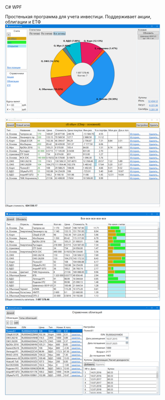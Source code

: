 C# WPF

Простенькая программа для учета инвестици. Поддерживает акции, облигации и ЕТФ
![пример](https://github.com/aaleksander/HomeInvestor/blob/master/screens/02.PNG)

![пример](https://github.com/aaleksander/HomeInvestor/blob/master/screens/03_account.PNG)

![пример](https://github.com/aaleksander/HomeInvestor/blob/master/screens/04_all.PNG)

![пример](https://github.com/aaleksander/HomeInvestor/blob/master/screens/05_bons.PNG)
